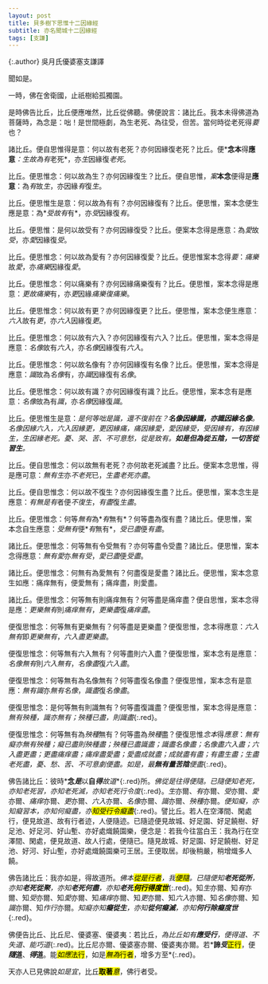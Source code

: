 ```yaml
---
layout: post
title: 貝多樹下思惟十二因緣經
subtitle: 亦名聞城十二因緣經
tags: [支謙]
---
```


{:.author}
吳月氏優婆塞支謙譯

聞如是。

一時，佛在舍衛國，止祇樹給孤獨園。

是時佛告比丘，比丘便應唯然，比丘從佛聽。佛便說言：諸比丘。我本未得佛道為菩薩時，為念是：咄！是世間極劇，為生老死、為往受，但苦。當何時從老死得<i><dfn title="拦阻，禁止。要诀。">要</dfn></i>也？

諸比丘。便自思惟得是意：何以故有老死？亦何因緣復老死？比丘。便*<b>念本</b>得<b>應意</b>*：*生*故為有*老死*，亦*生*因緣復*老死*。

比丘。便思惟念：何以故為生？亦何因緣復生？比丘。便自思惟，<dfn title="同按。">案</dfn><b>本念</b>便得是<b>應意</b>：為*有*故*生*，亦因緣*有*復*生*。

比丘。便思惟生是意：何以故為有有？亦何因緣復有？比丘。便思惟，案本念便生應是意：為*<dfn title="取。">受</dfn>*故有*有*，亦*受*因緣復*有*。

比丘。便思惟：是何以故受有？亦何因緣復受？比丘。便案本念得是應意：為*愛*故*受*，亦*愛*因緣復*受*。

比丘。便思惟念：何以故為愛有？亦何因緣復愛？比丘。便思惟案本念得<dfn title="要诀。">要</dfn>：*痛樂*故*愛*，亦*痛樂*因緣復*愛*。

比丘。便思惟念：何以痛樂有？亦何因緣痛樂復有？比丘。便思惟，案本念得是應意：*<dfn title="触。">更</dfn>*故*痛樂*有，亦*更*因緣*痛樂復痛樂*。

比丘。便思惟念：何以故有更？亦何因緣復更？比丘。便思惟，案本念便生應意：*六入*故有*更*，亦*六入*因緣復*更*。

比丘。便思惟念：何以故有六入？亦何因緣復有六入？比丘。便思惟，案本念得是應意：*名像*故有*六入*，亦*名像*因緣復有*六入*。

比丘。便思惟念：何以故名像有？亦何因緣復有名像？比丘。便思惟，案本念得是應意：*識*故為*名像*有，亦*識*因緣復有*名像*。

比丘。便思惟念：何以故有識？亦何因緣復有識？比丘。便思惟，案本念有是應意：*名像*故為有*識*，亦*名像*因緣復*識*。

比丘。便思惟生是意：*是何等咄是識，還不復前在？<b class="red"><i>名像</i>因緣<i>識</i>，亦<i>識</i>因緣<i>名像</i></b>。名像因緣六入，六入因緣更，更因緣痛，痛因緣愛，愛因緣受，受因緣有，有因緣生，生因緣老死。憂、哭、苦、不可意愁，從是致有。<b class="red">如是但為從<i>五陰</i>，一切苦從<i>習</i>生</b>。*

比丘。便自思惟念：何以故無有老死？亦何故老死滅盡？比丘。便案本念思惟，得是應可意：*無有生*亦*不老死*已，*生盡老死亦盡*。

比丘。便自思惟念：何以故不復生？亦何因緣復生盡？比丘。便思惟，案本念生是應意：*有無是有*者便*不復生*，*有盡*復*生盡*。

比丘。便思惟念：何等*無有*為*<i>有</i>無有*？何等盡為復有盡？諸比丘。便思惟，案本念自生應意：*<dfn title="取。">受</dfn>無有*便*<i>有</i>無有*，*受已盡*便*有盡*。

諸比丘。便思惟念：何等無有令受無有？亦何等盡令受盡？諸比丘。便思惟，案本念得應意：*無有愛*亦*無有<dfn title="取。">受</dfn>*，*愛已盡*便*受盡*。

諸比丘。便思惟念：何無有為愛無有？何盡復是愛盡？諸比丘。便思惟，案本念意生如應：痛痒無有，便愛無有；痛痒盡，則愛盡。

諸比丘。便思惟念：何等無有則痛痒無有？何等盡是痛痒盡？便自思惟，案本念得是應：*<dfn title="触。">更</dfn>樂無有*則*痛痒無有*，*更樂盡*復*痛痒盡*。

便復思惟念：何等無有更樂無有？何等盡是更樂盡？便復思惟，念本得應意：*六入無有*即*更樂無有*，*六入盡更樂盡*。

便復思惟念：何等無有六入無有？何等盡則六入盡？便復思惟，案本念有是應意：*名像無有*則*六入無有*，*名像盡*復*六入盡*。

便復思惟念：何等無有為名像無有？何等盡復名像盡？便復思惟，案本念有是意應：*無有識*亦*無有名像*，*識盡*復*名像盡*。

便復思惟念：是何等無有則識無有？何等盡復識盡？便復思惟，案本念得是應意：*無有<i>殃種</i>，<i>識</i>亦無有；殃種已盡，則識盡*{:.red}。

便復思惟念：何等無有為*殃種*無有？何等盡為*殃種*盡？便復思惟*念本*得*應意*：*無有<i>癡</i>亦無有<i>殃種</i>；癡已盡則殃種盡；殃種已盡<i>識</i>盡；識盡<i>名像</i>盡；名像盡<i>六入</i>盡；六入盡<i>更</i>盡；更盡<i>痛痒</i>盡；痛痒盡<i>愛</i>盡；愛盡<i>成就</i>盡；成就盡<i>有</i>盡；有盡<i>生</i>盡；生盡<i>老死</i>盡，<i>憂</i>、<i>愁</i>、<i>苦</i>、<i>不可意劇</i>便盡。如是，最<b>無有量<i>苦陰</i></b>便盡*{:.red}。

佛告諸比丘：彼時*<b>念<i>是</i></b>以<b>自<i>得</i></b><dfn title="旧道。"><i>故道</i></dfn>*{:.red}所。*佛從是往得便隨。已隨便知老死，亦知老死習，亦知老死滅，亦知老死行令度*{:.red}。*生*亦爾、*有*亦爾、*受*亦爾、*愛*亦爾、*痛痒*亦爾、*更*亦爾、*六入*亦爾、*名像*亦爾、*識*亦爾、*殃種*亦爾。*便知<i>癡</i>，亦知<i>癡習本</i>，亦知<i>何癡盡</i>，亦<mark>知受行令癡盡</mark>*{:.red}。譬比丘。若人在空澤間、閑處行，便見故道、故有行者迹，人便隨迹。已隨迹便見故城、好足園、好足饒樹、好足池、好足河、好山塹、亦好處熾饒園樂，便念是：若我今往當白王：我為行在空澤間、閑處，便見故道、故人行處，便隨已。隨見故城、好足園、好足饒樹、好足池、好河、好山塹，亦好處熾饒園樂可王居。王便取居。却後稍嚴，稍增熾多人饒。

佛告諸比丘：我亦如是，得故道所。*佛本<mark>從是行者</mark>，我<mark>便<i>隨</i></mark>。已<i>隨</i>便知<b>老死從所</b>，亦知<b>老死從聚</b>，亦知<b>老死何盡</b>，亦知<b>老死<mark>何行得<i>度世</i></mark></b>*{:.red}。知*生*亦爾、知*有*亦爾、知*受*亦爾、知*愛*亦爾、知*痛痒*亦爾、知*更*亦爾、知*六入*亦爾、知*名像*亦爾、知*識*亦爾、知*作行*亦爾。*知<i>癡</i>亦知<b>癡從生</b>，亦知<b>從<i>何</i>癡滅</b>，亦知<b><i>何行</i>除<i>癡</i>度世</b>*{:.red}。

佛便告比丘、比丘尼、優婆塞、優婆夷：若比丘，*為比丘如有<b><i>應</i>受行</b>，便得道、不失道、能<dfn title="擅长。">巧</dfn>道*{:.red}。比丘尼亦爾、優婆塞亦爾、優婆夷亦爾。若*<b>諦<i>受</i></b><mark>正行</mark>，便<b><i>隨</i>道</b>、<b><i>得</i>道</b>。能<mark><i>如應</i>法行</mark>，如是<mark><i>無為</i>行者</mark>，增多方至*{:.red}。

天亦人已見佛說*如是<dfn title="正当的道理。">宜</dfn>*，比丘<mark><b>取著</b><i>意</i></mark>，佛行者受。
